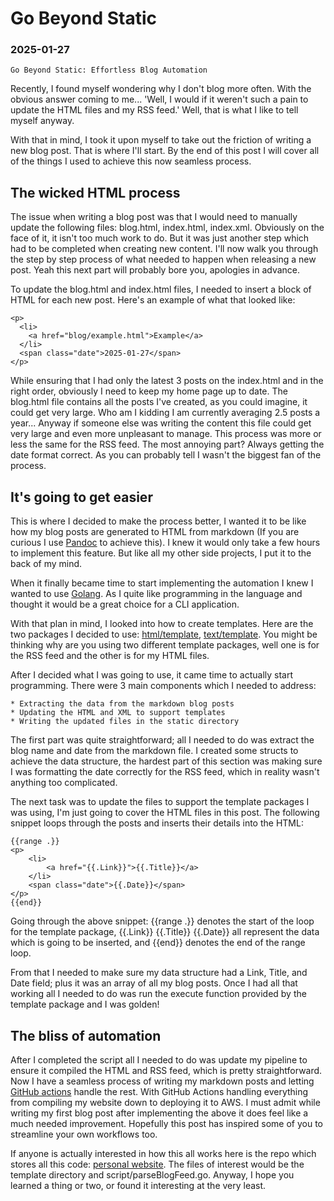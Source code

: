 # Go Beyond Static

### 2025-01-27

```
Go Beyond Static: Effortless Blog Automation
```

Recently, I found myself wondering why I don't blog more often.
With the obvious answer coming to me... 'Well, I would if it weren't such a pain
to update the HTML files and my RSS feed.'
Well, that is what I like to tell myself anyway.

With that in mind, I took it upon myself to take out the friction of writing a
new blog post.
That is where I'll start.
By the end of this post I will cover all of the things I used to achieve this
now seamless process.

## The wicked HTML process

The issue when writing a blog post was that I would need to manually update the
following files: blog.html, index.html, index.xml.
Obviously on the face of it, it isn't too much work to do.
But it was just another step which had to be completed when creating new
content.
I'll now walk you through the step by step process of what needed to happen
when releasing a new post.
Yeah this next part will probably bore you, apologies in advance.

To update the blog.html and index.html files, I needed to insert a block of
HTML for each new post.
Here's an example of what that looked like:

```
<p>
  <li>
    <a href="blog/example.html">Example</a>
  </li>
  <span class="date">2025-01-27</span>
</p>
```

While ensuring that I had only the latest 3 posts on the index.html and in the
right order, obviously I need to keep my home page up to date.
The blog.html file contains all the posts I've created, as you could
imagine, it could get very large.
Who am I kidding I am currently averaging 2.5 posts a year...
Anyway if someone else was writing the content this file could get very large
and even more unpleasant to manage.
This process was more or less the same for the RSS feed.
The most annoying part? Always getting the date format correct.
As you can probably tell I wasn't the biggest fan of the process.

## It's going to get easier

This is where I decided to make the process better, I wanted it to be like how
my blog posts are generated to HTML from markdown (If you are curious I use
[Pandoc](https://pandoc.org/) to achieve this).
I knew it would only take a few hours to implement this feature.
But like all my other side projects, I put it to the back of my mind.

When it finally became time to start implementing the automation I knew I
wanted to use [Golang](https://go.dev/).
As I quite like programming in the language and thought it would be a great
choice for a CLI application.

With that plan in mind, I looked into how to create templates.
Here are the two packages I decided to use:
[html/template](https://pkg.go.dev/html/template),
[text/template](https://pkg.go.dev/text/template).
You might be thinking why are you using two different template packages,
well one is for the RSS feed and the other is for my HTML files.

After I decided what I was going to use, it came time to actually start
programming.
There were 3 main components which I needed to address:

```
* Extracting the data from the markdown blog posts
* Updating the HTML and XML to support templates
* Writing the updated files in the static directory
```

The first part was quite straightforward; all I needed to do was extract
the blog name and date from the markdown file.
I created some structs to achieve the data structure, the hardest part of this
section was making sure I was formatting the date correctly for the RSS feed,
which in reality wasn't anything too complicated.

The next task was to update the files to support the template packages I was
using, I'm just going to cover the HTML files in this post.
The following snippet loops through the posts and inserts their details into
the HTML:

```
{{range .}}
<p>
    <li>
        <a href="{{.Link}}">{{.Title}}</a>
    </li>
    <span class="date">{{.Date}}</span>
</p>
{{end}}
```

Going through the above snippet:
{{range .}} denotes the start of the loop for the template package,
{{.Link}} {{.Title}} {{.Date}} all represent the data which is going to be
inserted,
and {{end}} denotes the end of the range loop.

From that I needed to make sure my data structure had a Link, Title, and Date
field; plus it was an array of all my blog posts.
Once I had all that working all I needed to do was run the execute function
provided by the template package and I was golden!

## The bliss of automation

After I completed the script all I needed to do was update my pipeline to
ensure it compiled the HTML and RSS feed, which is pretty straightforward.
Now I have a seamless process of writing my markdown posts and letting
[GitHub actions](https://github.com/features/actions)
handle the rest.
With GitHub Actions handling everything from compiling my website down to
deploying it to AWS.
I must admit while writing my first blog post after implementing the above
it does feel like a much needed improvement.
Hopefully this post has inspired some of you to streamline your own
workflows too.

If anyone is actually interested in how this all works here is the repo which
stores all this code:
[personal website](https://github.com/nathanberry97/personalWebsite). The files
of interest would be the template directory and script/parseBlogFeed.go.
Anyway, I hope you learned a thing or two, or found it interesting at the very
least.
